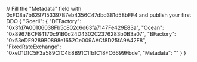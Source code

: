 // Fill the "Metadata" field with 0xFD8a7b6297153397B7eb4356C47dbd381d58bFF4 and publish your first DDO
{
    "Goerli": {
    "DTFactory": "0x3fd7A00106038Fb5c802c6d63fa7147Fe429E83a",
    "Ocean": "0x8967BCF84170c91B0d24D4302C2376283b0B3a07",
    "BFactory": "0x53eDF9289B0898e1652Ce009AACf8D25fA9A42F8",
    "FixedRateExchange": "0xeD1DfC5F3a589CfC4E8B91C1fbfC18FC6699Fbde",
    "Metadata": ""
  }
}
